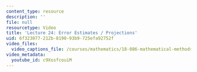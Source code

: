 ```yaml
---
content_type: resource
description: ''
file: null
resourcetype: Video
title: 'Lecture 24: Error Estimates / Projections'
uid: 6f323077-212b-8190-93b9-725efa92752f
video_files:
  video_captions_file: /courses/mathematics/18-086-mathematical-methods-for-engineers-ii-spring-2006/video-lectures/lecture-24-error-estimates-projections/c9XosfcouiM.vtt
video_metadata:
  youtube_id: c9XosfcouiM
---
```

